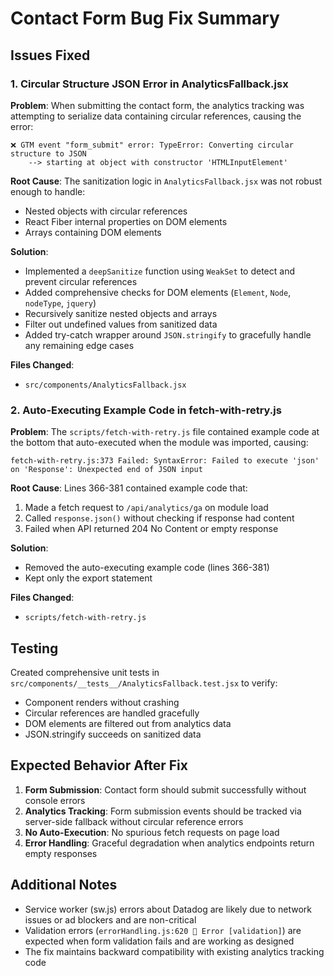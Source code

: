 # Contact Form Bug Fix Summary

## Issues Fixed

### 1. Circular Structure JSON Error in AnalyticsFallback.jsx

**Problem**: When submitting the contact form, the analytics tracking was attempting to serialize data containing circular references, causing the error:
```
❌ GTM event "form_submit" error: TypeError: Converting circular structure to JSON
    --> starting at object with constructor 'HTMLInputElement'
```

**Root Cause**: The sanitization logic in `AnalyticsFallback.jsx` was not robust enough to handle:
- Nested objects with circular references
- React Fiber internal properties on DOM elements
- Arrays containing DOM elements

**Solution**: 
- Implemented a `deepSanitize` function using `WeakSet` to detect and prevent circular references
- Added comprehensive checks for DOM elements (`Element`, `Node`, `nodeType`, `jquery`)
- Recursively sanitize nested objects and arrays
- Filter out undefined values from sanitized data
- Added try-catch wrapper around `JSON.stringify` to gracefully handle any remaining edge cases

**Files Changed**:
- `src/components/AnalyticsFallback.jsx`

### 2. Auto-Executing Example Code in fetch-with-retry.js

**Problem**: The `scripts/fetch-with-retry.js` file contained example code at the bottom that auto-executed when the module was imported, causing:
```
fetch-with-retry.js:373 Failed: SyntaxError: Failed to execute 'json' on 'Response': Unexpected end of JSON input
```

**Root Cause**: Lines 366-381 contained example code that:
1. Made a fetch request to `/api/analytics/ga` on module load
2. Called `response.json()` without checking if response had content
3. Failed when API returned 204 No Content or empty response

**Solution**: 
- Removed the auto-executing example code (lines 366-381)
- Kept only the export statement

**Files Changed**:
- `scripts/fetch-with-retry.js`

## Testing

Created comprehensive unit tests in `src/components/__tests__/AnalyticsFallback.test.jsx` to verify:
- Component renders without crashing
- Circular references are handled gracefully
- DOM elements are filtered out from analytics data
- JSON.stringify succeeds on sanitized data

## Expected Behavior After Fix

1. **Form Submission**: Contact form should submit successfully without console errors
2. **Analytics Tracking**: Form submission events should be tracked via server-side fallback without circular reference errors
3. **No Auto-Execution**: No spurious fetch requests on page load
4. **Error Handling**: Graceful degradation when analytics endpoints return empty responses

## Additional Notes

- Service worker (sw.js) errors about Datadog are likely due to network issues or ad blockers and are non-critical
- Validation errors (`errorHandling.js:620 🚨 Error [validation]`) are expected when form validation fails and are working as designed
- The fix maintains backward compatibility with existing analytics tracking code
